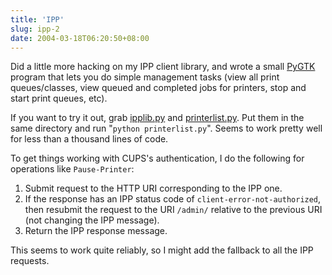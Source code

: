 ```yaml
---
title: 'IPP'
slug: ipp-2
date: 2004-03-18T06:20:50+08:00
---
```


Did a little more hacking on my IPP client library, and wrote a small
[PyGTK](http://www.pygtk.org/) program that lets you do simple
management tasks (view all print queues/classes, view queued and
completed jobs for printers, stop and start print queues, etc).

If you want to try it out, grab [ipplib.py](ipplib.py) and
[printerlist.py](printerlist.py). Put them in the same directory and
run \"`python printerlist.py`\". Seems to work pretty well for less
than a thousand lines of code.

To get things working with CUPS\'s authentication, I do the following
for operations like `Pause-Printer`:

1.  Submit request to the HTTP URI corresponding to the IPP one.
2.  If the response has an IPP status code of
    `client-error-not-authorized`, then resubmit the request to the URI
    `/admin/` relative to the previous URI (not changing the IPP
    message).
3.  Return the IPP response message.

This seems to work quite reliably, so I might add the fallback to all
the IPP requests.
